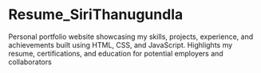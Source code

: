 # Resume_SiriThanugundla
Personal portfolio website showcasing my skills, projects, experience, and achievements built using HTML, CSS, and JavaScript. Highlights my resume, certifications, and education for potential employers and collaborators

